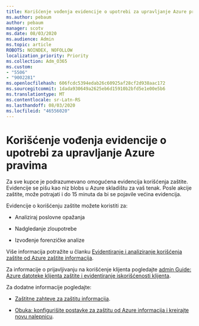 ```yaml
---
title: Korišćenje vođenja evidencije o upotrebi za upravljanje Azure pravima
ms.author: pebaum
author: pebaum
manager: scotv
ms.date: 08/03/2020
ms.audience: Admin
ms.topic: article
ROBOTS: NOINDEX, NOFOLLOW
localization_priority: Priority
ms.collection: Adm_O365
ms.custom:
- "5506"
- "9002281"
ms.openlocfilehash: 606fcdc5394edab26c60925af28cf2d938aac172
ms.sourcegitcommit: 1dada930649a2625eb6d15910b2bfd5e1e00e5b6
ms.translationtype: MT
ms.contentlocale: sr-Latn-RS
ms.lasthandoff: 08/03/2020
ms.locfileid: "46556020"
---
```

# <a name="use-usage-logging-for-azure-rights-management"></a>Korišćenje vođenja evidencije o upotrebi za upravljanje Azure pravima

Za sve kupce je podrazumevano omogućena evidencija korišćenja zaštite. Evidencije se pišu kao niz blobs u Azure skladištu za vaš tenak. Posle akcije zaštite, može potrajati i do 15 minuta da bi se pojavile većina evidencija.

Evidencije o korišćenju zaštite možete koristiti za:

- Analiziraj poslovne opažanja

- Nadgledanje zloupotrebe

- Izvođenje forenzičke analize

Više informacija potražite u članku [Evidentiranje i analiziranje korišćenja zaštite od Azure zaštite informacija](https://docs.microsoft.com/azure/information-protection/log-analyze-usage).

Za informacije o prijavljivanju na korišćenje klijenta pogledajte [admin Guide: Azure datoteke klijenta zaštite i evidentiranje iskorišćenosti klijenta](https://docs.microsoft.com/azure/information-protection/rms-client/client-admin-guide-files-and-logging).

Za dodatne informacije pogledajte:

- [Zaštitne zahteve za zaštitu informacija](https://docs.microsoft.com/azure/information-protection/get-started/requirements).
    
- [Obuka: konfigurišite postavke za zaštitu od Azure informacija i kreirajte novu nalepnicu](https://docs.microsoft.com/azure/information-protection/get-started/infoprotect-quick-start-tutorial).